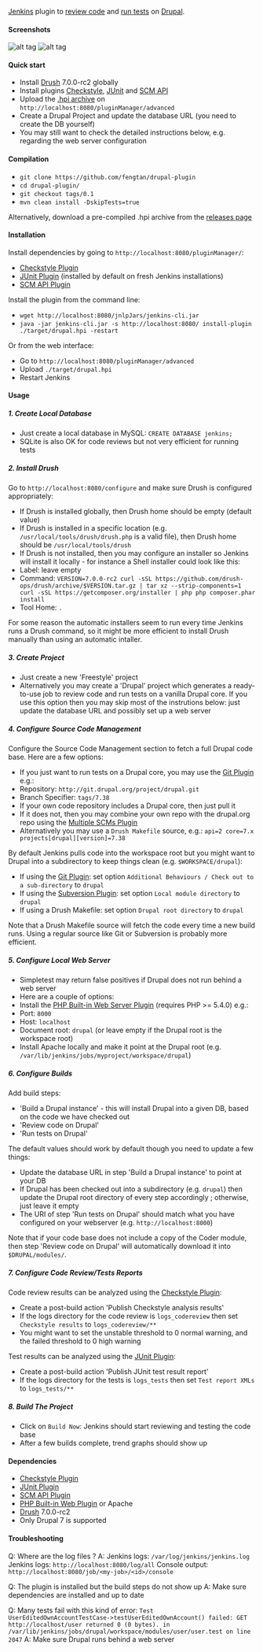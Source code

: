 [Jenkins](https://jenkins-ci.org/) plugin to [review code](https://www.drupal.org/project/coder) and [run tests](https://www.drupal.org/simpletest) on [Drupal](https://www.drupal.org/).

#### Screenshots

![alt tag](https://raw.github.com/fengtan/drupal-plugin/master/screenshot_admin.png)
![alt tag](https://raw.github.com/fengtan/drupal-plugin/master/screenshot_trends.png)

#### Quick start

 * Install [Drush](http://docs.drush.org/en/master/install/) 7.0.0-rc2 globally
 * Install plugins [Checkstyle](https://wiki.jenkins-ci.org/display/JENKINS/Checkstyle+Plugin), [JUnit](https://wiki.jenkins-ci.org/display/JENKINS/JUnit+Plugin) and [SCM API](https://wiki.jenkins-ci.org/display/JENKINS/SCM+API+Plugin)
 * Upload the [.hpi archive](https://github.com/fengtan/drupal-plugin/releases) on `http://localhost:8080/pluginManager/advanced`
 * Create a Drupal Project and update the database URL (you need to create the DB yourself)
 * You may still want to check the detailed instructions below, e.g. regarding the web server configuration

#### Compilation

 * `git clone https://github.com/fengtan/drupal-plugin`
 * `cd drupal-plugin/`
 * `git checkout tags/0.1`
 * `mvn clean install -DskipTests=true`
 
Alternatively, download a pre-compiled .hpi archive from the [releases page](https://github.com/fengtan/drupal-plugin/releases)

#### Installation

Install dependencies by going to `http://localhost:8080/pluginManager/`:
 * [Checkstyle Plugin](https://wiki.jenkins-ci.org/display/JENKINS/Checkstyle+Plugin)
 * [JUnit Plugin](https://wiki.jenkins-ci.org/display/JENKINS/JUnit+Plugin) (installed by default on fresh Jenkins installations)
 * [SCM API Plugin](https://wiki.jenkins-ci.org/display/JENKINS/SCM+API+Plugin)

Install the plugin from the command line:
 * `wget http://localhost:8080/jnlpJars/jenkins-cli.jar`
 * `java -jar jenkins-cli.jar -s http://localhost:8080/ install-plugin ./target/drupal.hpi -restart`

Or from the web interface:
 * Go to `http://localhost:8080/pluginManager/advanced`
 * Upload `./target/drupal.hpi`
 * Restart Jenkins

#### Usage

##### 1. Create Local Database

 * Just create a local database in MySQL: `CREATE DATABASE jenkins;`
 * SQLite is also OK for code reviews but not very efficient for running tests

##### 2. Install Drush

Go to `http://localhost:8080/configure` and make sure Drush is configured appropriately:
 * If Drush is installed globally, then Drush home should be empty (default value)
 * If Drush is installed in a specific location (e.g. `/usr/local/tools/drush/drush.php` is a valid file), then Drush home should be `/usr/local/tools/drush`
 * If Drush is not installed, then you may configure an installer so Jenkins will install it locally - for instance a Shell installer could look like this:
  * Label: leave empty
  * Command:
`VERSION=7.0.0-rc2
curl -sSL https://github.com/drush-ops/drush/archive/$VERSION.tar.gz | tar xz --strip-components=1
curl -sSL https://getcomposer.org/installer | php
php composer.phar install`
  * Tool Home: `.`

For some reason the automatic installers seem to run every time Jenkins runs a Drush command, so it might be more efficient to install Drush manually than using an automatic intaller.

##### 3. Create Project

 * Just create a new 'Freestyle' project
 * Alternatively you may create a 'Drupal' project which generates a ready-to-use job to review code and run tests on a vanilla Drupal core. If you use this option then you may skip most of the instrutions below: just update the database URL and possibly set up a web server

##### 4. Configure Source Code Management

Configure the Source Code Management section to fetch a full Drupal code base. Here are a few options:
 * If you just want to run tests on a Drupal core, you may use the [Git Plugin](https://wiki.jenkins-ci.org/display/JENKINS/Git+Plugin) e.g.:
  * Repository: `http://git.drupal.org/project/drupal.git`
  * Branch Specifier: `tags/7.38`
 * If your own code repository includes a Drupal core, then just pull it
 * If it does not, then you may combine your own repo with the drupal.org repo using the [Multiple SCMs Plugin](https://wiki.jenkins-ci.org/display/JENKINS/Multiple+SCMs+Plugin)
 * Alternatively you may use a `Drush Makefile` source, e.g.:
`api=2
core=7.x
projects[drupal][version]=7.38`

By default Jenkins pulls code into the workspace root but you might want to Drupal into a subdirectory to keep things clean (e.g. `$WORKSPACE/drupal`):
 * If using the [Git Plugin](https://wiki.jenkins-ci.org/display/JENKINS/Git+Plugin): set option `Additional Behaviours / Check out to a sub-directory` to `drupal`
 * If using the [Subversion Plugin](https://wiki.jenkins-ci.org/display/JENKINS/Subversion+Plugin): set option `Local module directory` to `drupal`
 * If using a Drush Makefile: set option `Drupal root directory` to `drupal`

Note that a Drush Makefile source will fetch the code every time a new build runs. Using a regular source like Git or Subversion is probably more efficient.

##### 5. Configure Local Web Server

 * Simpletest may return false positives if Drupal does not run behind a web server
 * Here are a couple of options:
  * Install the [PHP Built-in Web Server Plugin](https://wiki.jenkins-ci.org/display/JENKINS/PHP+Built-in+Web+Server+Plugin) (requires PHP >= 5.4.0) e.g.:
   * Port: `8000`
   * Host: `localhost`
   * Document root: `drupal` (or leave empty if the Drupal root is the workspace root)
  * Install Apache locally and make it point at the Drupal root (e.g. `/var/lib/jenkins/jobs/myproject/workspace/drupal`)

##### 6. Configure Builds

Add build steps:
 * 'Build a Drupal instance' - this will install Drupal into a given DB, based on the code we have checked out
 * 'Review code on Drupal'
 * 'Run tests on Drupal'

The default values should work by default though you need to update a few things:
 * Update the database URL in step 'Build a Drupal instance' to point at your DB
 * If Drupal has been checked out into a subdirectory (e.g. `drupal`) then update the Drupal root directory of every step accordingly ; otherwise, just leave it empty
 * The URI of step 'Run tests on Drupal' should match what you have configured on your webserver (e.g. `http://localhost:8000`)

Note that if your code base does not include a copy of the Coder module, then step 'Review code on Drupal' will automatically download it into `$DRUPAL/modules/`.

##### 7. Configure Code Review/Tests Reports
 
Code review results can be analyzed using the [Checkstyle Plugin](https://wiki.jenkins-ci.org/display/JENKINS/Checkstyle+Plugin):
 * Create a post-build action 'Publish Checkstyle analysis results'
 * If the logs directory for the code review is `logs_codereview` then set `Checkstyle results` to `logs_codereview/**`
 * You might want to set the unstable threshold to 0 normal warning, and the failed threshold to 0 high warning

Test results can be analyzed using the [JUnit Plugin](://wiki.jenkins-ci.org/display/JENKINS/JUnit+Plugin):
 * Create a post-build action 'Publish JUnit test result report'
 * If the logs directory for the tests is `logs_tests` then set `Test report XMLs` to `logs_tests/**`

##### 8. Build The Project

 * Click on `Build Now`: Jenkins should start reviewing and testing the code base
 * After a few builds complete, trend graphs should show up

#### Dependencies

 * [Checkstyle Plugin](https://wiki.jenkins-ci.org/display/JENKINS/Checkstyle+Plugin)
 * [JUnit Plugin](https://wiki.jenkins-ci.org/display/JENKINS/JUnit+Plugin)
 * [SCM API Plugin](https://wiki.jenkins-ci.org/display/JENKINS/SCM+API+Plugin)
 * [PHP Built-in Web Plugin](https://wiki.jenkins-ci.org/display/JENKINS/PHP+Built-in+Web+Server+Plugin) or Apache
 * [Drush](http://www.drush.org/en/master/install/) 7.0.0-rc2
 * Only Drupal 7 is supported

#### Troubleshooting

Q: Where are the log files ?
A: Jenkins logs: `/var/log/jenkins/jenkins.log`
   Jenkins logs: `http://localhost:8080/log/all`
   Console output: `http://localhost:8080/job/<my-job>/<id>/console`

Q: The plugin is installed but the build steps do not show up
A: Make sure dependencies are installed and up to date

Q: Many tests fail with this kind of error:
   `Test UserEditedOwnAccountTestCase->testUserEditedOwnAccount() failed:
   GET http://localhost/user returned 0 (0 bytes).
   in /var/lib/jenkins/jobs/drupal/workspace/modules/user/user.test on line 2047`
A: Make sure Drupal runs behind a web server
